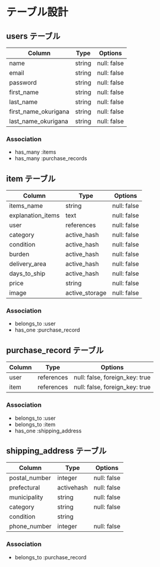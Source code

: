 # テーブル設計

## users テーブル

| Column                  | Type   | Options     |
| ----------------------- | ------ | ----------- |
| name                    | string | null: false |
| email                   | string | null: false |
| password                | string | null: false |
| first_name              | string | null: false |
| last_name               | string | null: false |
| first_name_okurigana    | string | null: false |
| last_name_okurigana     | string | null: false |

### Association

- has_many :items
- has_many :purchase_records


## item テーブル

| Column                  | Type           | Options     |
| ----------------------- | -------------- | ----------- |
| items_name              | string         | null: false |
| explanation_items       | text           | null: false |
| user                    | references     | null: false |
| category                | active_hash    | null: false |
| condition               | active_hash    | null: false |
| burden                  | active_hash    | null: false |
| delivery_area           | active_hash    | null: false |
| days_to_ship            | active_hash    | null: false |
| price                   | string         | null: false |
| image                   | active_storage | null: false |

### Association

- belongs_to :user
- has_one    :purchase_record


## purchase_record テーブル

| Column | Type       | Options                        |
| ------ | ---------- | ------------------------------ |
| user   | references | null: false, foreign_key: true |
| item   | references | null: false, foreign_key: true |

### Association

- belongs_to :user
- belongs_to :item
- has_one    :shipping_address


## shipping_address テーブル

| Column                  | Type           | Options     |
| ----------------------- | -------------- | ----------- |
| postal_number           | integer        | null: false |
| prefectural             | activehash     | null: false |
| municipality            | string         | null: false |
| category                | string         | null: false |
| condition               | string         |             |
| phone_number            | integer        | null: false |


### Association
- belongs_to :purchase_record